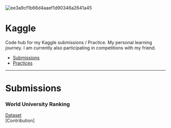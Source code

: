 ![ee3a9cf1b66d4aaef1d90346a2641a45](https://cloud.githubusercontent.com/assets/22788747/24947596/ff87ff9a-1f99-11e7-9602-58905768d4a7.jpg)


# Kaggle
Code hub for my Kaggle submissions / Practice. My personal learning journey. I am currently also participating in competitions with my friend.  

* [Submissions](#submissions)
* [Practices](#practices)

---

# Submissions

### World University Ranking


[Dataset](https://www.kaggle.com/mylesoneill/world-university-rankings)
<br>
[Contribution]

